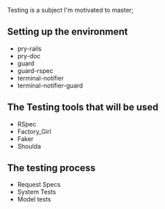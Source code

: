 Testing is a subject I'm motivated to master;

## Setting up the environment

- pry-rails
- pry-doc
- guard
- guard-rspec
- terminal-notifier
- terminal-notifier-guard

## The Testing tools that will be used

- RSpec
- Factory_Girl
- Faker
- Shoulda

## The testing process

- Request Specs
- System Tests
- Model tests
